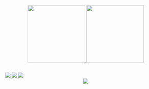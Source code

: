 <div align="center">
  <a href="https://github.com/codememory1">
  <img height="180em" src="https://github-readme-stats.vercel.app/api?username=codememory1&show_icons=true&theme=codeSTACKr&include_all_commits=true&count_private=true"/>
  <img height="180em" src="https://github-readme-stats.vercel.app/api/top-langs/?username=codememory1&layout=compact&langs_count=7&theme=codeSTACKr"/>
</div>
  
##
  
<div>
    <a href="https://t.me/danilcm" target="_blank">
      <img src="https://img.shields.io/badge/-TELEGRAM-blue?style=for-the-badge&logo=telegram&logoColor=white" target="_blank">
    </a>
    <a href="mailto:kostynd1@gmail.com" target="_blank">
      <img src="https://img.shields.io/badge/-GMAIL-red?style=for-the-badge&logo=gmail&logoColor=white" target="_blank">
    </a>
    <a href="https://github.com/codememory1" target="_blank">
      <img src="https://img.shields.io/badge/-GITHUB-inactive?style=for-the-badge&logo=github" target="_blank">
    </a>
<div>

<div align="center">
  <img src="https://github.com/codememory1/rafaballerini/blob/output/github-contribution-grid-snake.svg">
</div>
